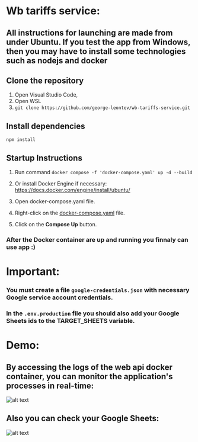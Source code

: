 # Wb tariffs service:

## All instructions for launching are made from under Ubuntu. If you test the app from Windows, then you may have to install some technologies such as nodejs and docker

## Clone the repository
1. Open Visual Studio Code,
2. Open WSL
3. ```git clone https://github.com/george-leontev/wb-tariffs-service.git```

## Install dependencies
```npm install```

## Startup Instructions
1. Run command ```docker compose -f 'docker-compose.yaml' up -d --build```

2. Or install Docker Engine if necessary: <ins>https://docs.docker.com/engine/install/ubuntu/</ins>

3. Open docker-compose.yaml file.

4. Right-click on the <ins>docker-compose.yaml</ins> file.

5. Click on the **Compose Up** button.

### After the Docker container are up and running you finnaly can use app :)

# Important:
### You must create a file ```google-credentials.json``` with necessary Google service account credentials.
### In the ```.env.production``` file you should also add your Google Sheets ids to the TARGET_SHEETS variable.

# Demo:

## By accessing the logs of the web api docker container, you can monitor the application's processes in real-time:
![alt text](readme_images/terminal-trace.png)

## Also you can check your Google Sheets:
![alt text](readme_images/google-sheet-result.png)
